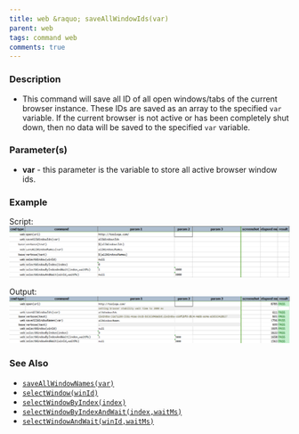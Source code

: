```yaml
---
title: web &raquo; saveAllWindowIds(var)
parent: web
tags: command web
comments: true
---
```


### Description

- This command will save all ID of all open windows/tabs of the current browser instance.  These IDs are saved as an array to the specified `var` variable.  If the current browser is not active or has been completely shut down, then no data will be saved to the specified `var` variable.

### Parameter(s)

- **var** - this parameter is the variable to store all active browser window ids.

### Example

Script:<br/>
![](image/saveAllWindowIds_01.png)

Output:<br/>
![](image/saveAllWindowIds_02.png)

### See Also

- [`saveAllWindowNames(var)`](saveAllWindowNames(var))
- [`selectWindow(winId)`](selectWindow(winId))
- [`selectWindowByIndex(index)`](selectWindowByIndex(index))
- [`selectWindowByIndexAndWait(index,waitMs)`](selectWindowByIndexAndWait(index,waitMs))
- [`selectWindowAndWait(winId,waitMs)`](selectWindowAndWait(winId,waitMs))